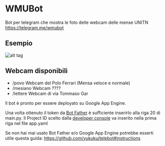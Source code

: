 # WMUBot
Bot per telegram che mostra le foto delle webcam delle mense UNITN
https://telegram.me/wmubot
## Esempio
![alt tag](http://i.imgur.com/WxneQei.png?1)

## Webcam disponibili
- /povo Webcam del Polo Ferrari (Mensa veloce e normale)
- /mesiano Webcam ????
- /lettere Webcam di via Tommaso Gar

Il bot è pronto per essere deployato su Google App Engine. 

Una volta ottenuto il token da [Bot Father](https://telegram.me/botfather) è sufficiente inserirlo alla riga 20 di main.py.
Il Project ID scelto dalla [developer console](https://console.developers.google.com/project) va inserito nella prima riga nel file app.yaml

Se non hai mai usato Bot Father e/o Google App Engine potrebbe esserti utile questa guida: https://github.com/yukuku/telebot#instructions
